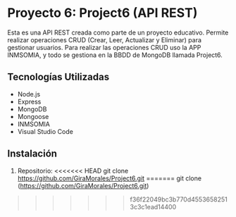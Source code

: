 # Proyecto 6: Project6 (API REST)

Esta es una API REST creada como parte de un proyecto educativo.
Permite realizar operaciones CRUD (Crear, Leer, Actualizar y Eliminar) para gestionar usuarios.
Para realizar las operaciones CRUD uso la APP INMSOMIA, y todo se gestiona en la BBDD de MongoDB llamada Project6.

## Tecnologías Utilizadas

- Node.js
- Express
- MongoDB
- Mongoose
- INMSOMIA
- Visual Studio Code

## Instalación

1. Repositorio:
<<<<<<< HEAD
   git clone https://github.com/GiraMorales/Project6.git
=======
   git clone (https://github.com/GiraMorales/Project6.git)
>>>>>>> f36f22049bc3b770d45536582513c3c1ead14400
